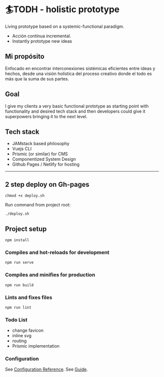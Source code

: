 # 🏄TODH - holistic prototype

Living prototype based on a systemic-functional paradigm. 

- Acción contínua incremental.
- Instantly prototype new ideas

## Mi propósito

Enfocado en encontrar interconexiones sistémicas eficientes entre ideas y hechos, desde una visión holística del proceso creativo donde el todo es más que la suma de sus partes.

## Goal

I give my clients a very basic functional prototype as starting point with functionality and desired tech stack and then developers could give it superpowers bringing it to the next level.

## Tech stack 

- JAMstack based philosophy
- Vuejs CLI
- Prismic (or similar) for CMS
- Componentized System Design
- Github Pages / Netlify for hosting

------------------

## 2 step deploy on Gh-pages
```
chmod +x deploy.sh 
```
Run command from project root:
```
./deploy.sh
```

## Project setup
```
npm install
```

### Compiles and hot-reloads for development
```
npm run serve
```

### Compiles and minifies for production
```
npm run build
```

### Lints and fixes files
```
npm run lint
```

### Todo List
- change favicon
- inline svg
- routing
- Prismic implementation


### Configuration
See [Configuration Reference](https://cli.vuejs.org/config/).
See [Guide](https://cli.vuejs.org/guide/).
